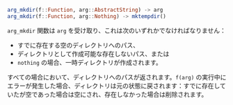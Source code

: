 ```julia
arg_mkdir(f::Function, arg::AbstractString) -> arg
arg_mkdir(f::Function, arg::Nothing) -> mktempdir()
```

`arg_mkdir` 関数は `arg` を受け取り、これは次のいずれかでなければなりません：

  * すでに存在する空のディレクトリへのパス、
  * ディレクトリとして作成可能な存在しないパス、または
  * `nothing` の場合、一時ディレクトリが作成されます。

すべての場合において、ディレクトリへのパスが返されます。`f(arg)` の実行中にエラーが発生した場合、ディレクトリは元の状態に戻されます：すでに存在していたが空であった場合は空にされ、存在しなかった場合は削除されます。
